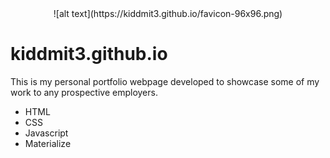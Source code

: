 <center>
![alt text](https://kiddmit3.github.io/favicon-96x96.png)
</center>

# kiddmit3.github.io
This is my personal portfolio webpage developed to showcase some of my work to any prospective employers.
<ul>
<li>HTML</li>
<li>CSS</li>
<li>Javascript</li>
<li>Materialize</li>
</ul>